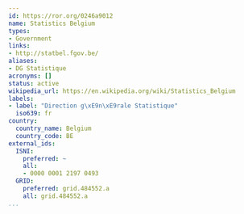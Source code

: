 ```yaml
---
id: https://ror.org/0246a9012
name: Statistics Belgium
types:
- Government
links:
- http://statbel.fgov.be/
aliases:
- DG Statistique
acronyms: []
status: active
wikipedia_url: https://en.wikipedia.org/wiki/Statistics_Belgium
labels:
- label: "Direction g\xE9n\xE9rale Statistique"
  iso639: fr
country:
  country_name: Belgium
  country_code: BE
external_ids:
  ISNI:
    preferred: ~
    all:
    - 0000 0001 2197 0493
  GRID:
    preferred: grid.484552.a
    all: grid.484552.a
...
```


